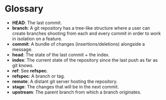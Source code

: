 Glossary
===

* **HEAD**: The last commit.
* **branch**: A git repository has a tree-like structure where a user can create branches shooting from each and every commit in order to work in isolation on a feature.
* **commit**: A bundle of changes (insertions/deletions) alongside a message.
* **head**: The state of the last commit + the index.
* **index**: The current state of the repository since the last push as far as git knows.
* **ref**: See **refspec**.
* **refspec**: A branch or tag.
* **remote**: A distant git server hosting the repository.
* **stage**: The changes that will be in the next commit.
* **upstream**: The parent branch from which a branch originates.
